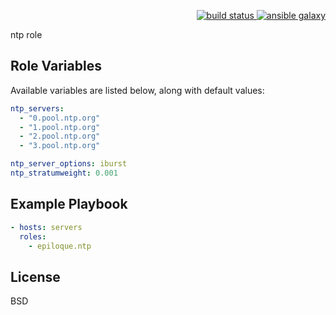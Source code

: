 <p align="right">
    <a href="https://travis-ci.org/epiloque/ansible-ntp">
        <img src="https://travis-ci.org/epiloque/ansible-ntp.svg?branch=master"
             alt="build status">
    </a>
        <a href="https://galaxy.ansible.com/epiloque/ntp">
        <img src="https://img.shields.io/badge/ansible--galaxy-ntp-blue.svg"
             alt="ansible galaxy">
    </a>
</p>

ntp role

## Role Variables

Available variables are listed below, along with default values:

```yaml
ntp_servers:
  - "0.pool.ntp.org"
  - "1.pool.ntp.org"
  - "2.pool.ntp.org"
  - "3.pool.ntp.org"

ntp_server_options: iburst
ntp_stratumweight: 0.001
```


## Example Playbook

```yaml
- hosts: servers
  roles:
    - epiloque.ntp
```

## License

BSD
